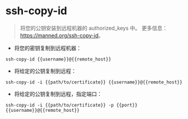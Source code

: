 # ssh-copy-id

> 将您的公钥安装到远程机器的 authorized_keys 中。
> 更多信息：<https://manned.org/ssh-copy-id>。

- 将您的密钥复制到远程机器：

`ssh-copy-id {{username}}@{{remote_host}}`

- 将给定的公钥复制到远程：

`ssh-copy-id -i {{path/to/certificate}} {{username}}@{{remote_host}}`

- 将给定的公钥复制到远程，指定端口：

`ssh-copy-id -i {{path/to/certificate}} -p {{port}} {{username}}@{{remote_host}}`